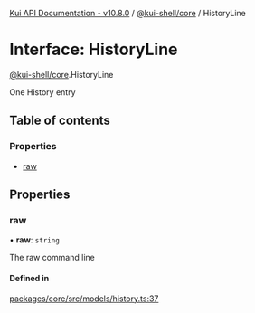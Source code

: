 [Kui API Documentation - v10.8.0](../README.md) / [@kui-shell/core](../modules/kui_shell_core.md) / HistoryLine

# Interface: HistoryLine

[@kui-shell/core](../modules/kui_shell_core.md).HistoryLine

One History entry

## Table of contents

### Properties

- [raw](kui_shell_core.HistoryLine.md#raw)

## Properties

### raw

• **raw**: `string`

The raw command line

#### Defined in

[packages/core/src/models/history.ts:37](https://github.com/mra-ruiz/kui/blob/a3b5e3edf/packages/core/src/models/history.ts#L37)
